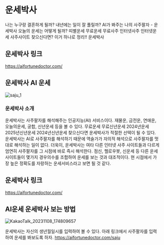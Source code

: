 # 운세박사
나는 누구랑 결혼하게 될까? 내년에는 일이 잘 풀릴까? AI가 봐주는 나의 사주팔자 - 운세박사
오늘의 운세는 어떻게 될까? 띠별운세 무료운세 무료사주 인터넷사주 인터넷운세 사주사이트 찾으신다면?
이거 하나로 정리!! 운세박사


## 운세박사 링크
https://aifortunedoctor.com/


## 운세박사 AI 운세
![saju_1](https://github.com/JAEHOON-1993/aifortunedoctor.com/assets/40525201/fa464b21-2718-40fc-bc05-531570c8b8e8)


### 운세박사 소개
운세박사는 사주팔자를 해석해주는 인공지능(AI) 서비스이다. 재물운, 금전운, 연애운, 오늘의운세, 궁합, 신년운세 등을 볼 수 있다. 무료운세 무료신년운세 2024년운세 2025년신년운세 2024년신년운세 찾으신다면 운세박사가 적절한 선택이 될 수 있다. 운세박사는 AI로 사주팔자를 해석하기 때문에 역술가가 자의적 해석으로 사주팔자를 멋대로 해석하는 일이 없다. 더욱이, 운세박사는 여타 다른 인터넷 사주 사이트들과 다르게 엄연히 사주팔자를 그 시점에 바로 즉시 해석한다. 점신, 헬로우봇, 신운세 등 다른 운세 사이트들이 몇가지 경우의수를 조합하여 운세를 보는 것과 대조적이다. 현 시점에서 가장 높은 정확도를 자랑하는 운세서비스라고 보면 될 것 같다.

## 운세박사 링크
https://aifortunedoctor.com/

## AI운세 운세박사 보는 방법
![KakaoTalk_20231108_174809657](https://github.com/JAEHOON-1993/aifortunedoctor.com/assets/40525201/4a340286-322d-408f-963b-6710ab16c95a)

운세박사는 자신의 생년월일시를 입력하여 볼 수 있다. 아래 링크에서 사주팔자를 입력하여 운세를 봐보도록 하자.
https://aifortunedoctor.com/saju
